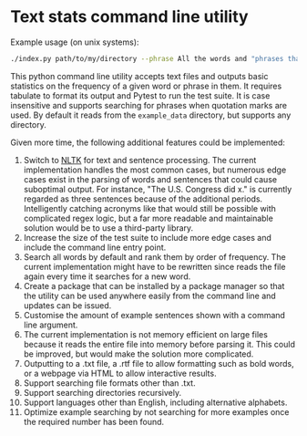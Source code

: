 # Text stats command line utility

Example usage (on unix systems):

```bash
./index.py path/to/my/directory --phrase All the words and "phrases that I like"
```

This python command line utility accepts text files and outputs basic statistics on the
frequency of a given word or phrase in them. It requires tabulate to format its output
and Pytest to run the test suite. It is case insensitive and supports searching for
phrases when quotation marks are used. By default it reads from the `example_data`
directory, but supports any directory.

Given more time, the following additional features could be implemented:

1.  Switch to [NLTK](https://www.nltk.org/index.html) for text and sentence processing.
    The current implementation handles the most common cases, but numerous edge cases
    exist in the parsing of words and sentences that could cause suboptimal output. For
    instance, "The U.S. Congress did x." is currently regarded as three sentences
    because of the additional periods. Intelligently catching acronyms like that would
    still be possible with complicated regex logic, but a far more readable and
    maintainable solution would be to use a third-party library.
2.  Increase the size of the test suite to include more edge cases and include the
    command line entry point.
3.  Search all words by default and rank them by order of frequency. The current
    implementation might have to be rewritten since reads the file again every time it
    searches for a new word.
4.  Create a package that can be installed by a package manager so that the utility can
    be used anywhere easily from the command line and updates can be issued.
5.  Customise the amount of example sentences shown with a command line argument.
6.  The current implementation is not memory efficient on large files because it reads
    the entire file into memory before parsing it. This could be improved, but would
    make the solution more complicated.
7.  Outputting to a .txt file, a .rtf file to allow formatting such as bold words, or a
    webpage via HTML to allow interactive results.
8.  Support searching file formats other than .txt.
9.  Support searching directories recursively.
10. Support languages other than English, including alternative alphabets.
11. Optimize example searching by not searching for more examples once the required
    number has been found.
